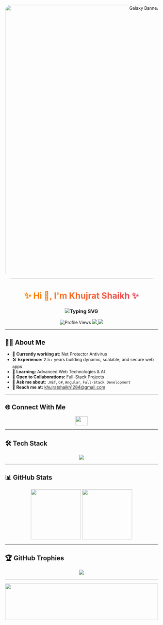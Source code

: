 <!-- Banner Section with Galaxy Animation -->
<p align="center">
  <img src="https://raw.githubusercontent.com/klaudiasiewert/Galaxy-Animation/main/galaxy.gif" alt="Galaxy Banner" width="900" style="border-radius:20px;" />
</p>

<!-- Profile Header with Gradient Text Animation -->
<h1 align="center">
  <span style="background: linear-gradient(90deg, #ff8a00, #e52e71, #9d50bb, #00c6ff); 
               background-size: 400% 400%;
               -webkit-background-clip: text;
               color: transparent;
               animation: gradientMove 8s ease infinite;">
    ✨ Hi 👋, I'm Khujrat Shaikh ✨
  </span>
</h1>

<h3 align="center">
  <img src="https://readme-typing-svg.demolab.com?font=Fira+Code&pause=1000&color=F85D7F&width=435&lines=🚀+Full-Stack+.NET+Software+Engineer;2.5%2B+Years+of+Experience;💡+Always+Learning+New+Technologies" alt="Typing SVG" />
</h3>

<!-- Badges -->
<p align="center">
  <img src="https://komarev.com/ghpvc/?username=khujrat17&label=Profile%20Views&color=0e75b6&style=flat" alt="Profile Views" />
  <a href="https://www.linkedin.com/in/khujrat-shaikh-8823a5203/" target="_blank">
    <img src="https://img.shields.io/badge/LinkedIn-Connect-blue?style=flat&logo=linkedin" />
  </a>
  <a href="mailto:khujratshaikh1284@gmail.com">
    <img src="https://img.shields.io/badge/Email-Contact%20Me-red?style=flat&logo=gmail" />
  </a>
</p>

---

## 🧑‍💻 About Me
- 💼 **Currently working at:** Net Protector Antivirus  
- 🛠 **Experience:** 2.5+ years building dynamic, scalable, and secure web apps  
- 🌱 **Learning:** Advanced Web Technologies & AI  
- 🤝 **Open to Collaborations:** Full-Stack Projects  
- 💬 **Ask me about:** `.NET`, `C#`, `Angular`, `Full-Stack Development`  
- 📧 **Reach me at:** [khujratshaikh1284@gmail.com](mailto:khujratshaikh1284@gmail.com)  

---

## 🌐 Connect With Me
<p align="center">
  <a href="https://www.linkedin.com/in/khujrat-shaikh-8823a5203/" target="_blank">
    <img align="center" src="https://raw.githubusercontent.com/rahuldkjain/github-profile-readme-generator/master/src/images/icons/Social/linked-in-alt.svg" height="30" width="40" />
  </a>
</p>

---

## 🛠 Tech Stack
<p align="center">
  <img src="https://skillicons.dev/icons?i=cs,dotnet,angular,bootstrap,html,css,js,ajax,jquery,mysql,postman,git,github,visualstudio" />
</p>

---

## 📊 GitHub Stats
<p align="center">
  <img src="https://github-readme-stats.vercel.app/api?username=khujrat17&theme=radical&show_icons=true&count_private=true&hide_border=true" height="165" />
  <img src="https://github-readme-stats.vercel.app/api/top-langs/?username=khujrat17&layout=compact&theme=radical&hide_border=true" height="165" />
</p>

---

## 🏆 GitHub Trophies
<p align="center">
  <img src="https://github-profile-trophy.vercel.app/?username=khujrat17&theme=radical&no-frame=true&margin-w=5&row=1" />
</p>

---

<!-- Starry Galaxy Footer -->
<p align="center">
  <img src="https://raw.githubusercontent.com/klaudiasiewert/Galaxy-Animation/main/stars.gif" width="100%" height="120" />
</p>

<style>
@keyframes gradientMove {
  0% { background-position: 0% 50%; }
  50% { background-position: 100% 50%; }
  100% { background-position: 0% 50%; }
}
</style>

